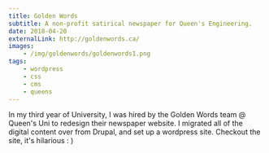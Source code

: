 ```yaml
---
title: Golden Words
subtitle: A non-profit satirical newspaper for Queen's Engineering.
date: 2018-04-20
externalLink: http://goldenwords.ca/
images:
    - /img/goldenwords/goldenwords1.png
tags: 
    - wordpress
    - css
    - cms
    - queens
---
```

In my third year of University, I was hired by the Golden Words team @ Queen's Uni to redesign their newspaper website.  I migrated all of the digital content over from Drupal, and set up a wordpress site.  Checkout the site, it's hilarious : )
